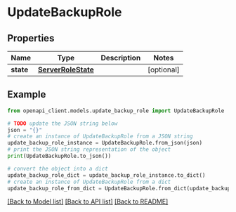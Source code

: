 # UpdateBackupRole


## Properties

Name | Type | Description | Notes
------------ | ------------- | ------------- | -------------
**state** | [**ServerRoleState**](ServerRoleState.md) |  | [optional] 

## Example

```python
from openapi_client.models.update_backup_role import UpdateBackupRole

# TODO update the JSON string below
json = "{}"
# create an instance of UpdateBackupRole from a JSON string
update_backup_role_instance = UpdateBackupRole.from_json(json)
# print the JSON string representation of the object
print(UpdateBackupRole.to_json())

# convert the object into a dict
update_backup_role_dict = update_backup_role_instance.to_dict()
# create an instance of UpdateBackupRole from a dict
update_backup_role_from_dict = UpdateBackupRole.from_dict(update_backup_role_dict)
```
[[Back to Model list]](../README.md#documentation-for-models) [[Back to API list]](../README.md#documentation-for-api-endpoints) [[Back to README]](../README.md)



